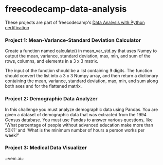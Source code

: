 # freecodecamp-data-analysis

These projects are part of freecodecamp's [Data Analysis with Python certification](https://www.freecodecamp.org/learn/data-analysis-with-python)

### Project 1: Mean-Variance-Standard Deviation Calculator

Create a function named calculate() in mean_var_std.py that uses Numpy to output the mean, variance, standard deviation, max, min, and sum of the rows, columns, and elements in a 3 x 3 matrix.

The input of the function should be a list containing 9 digits. The function should convert the list into a 3 x 3 Numpy array, and then return a dictionary containing the mean, variance, standard deviation, max, min, and sum along both axes and for the flattened matrix.

### Project 2: Demographic Data Analyzer

In this challenge you must analyze demographic data using Pandas. You are given a dataset of demographic data that was extracted from the 1994 Census database. You must use Pandas to answer various questions, like 'What percentage of people without advanced education make more than 50K?' and 'What is the minimum number of hours a person works per week?'

### Project 3: Medical Data Visualizer

~vem ai~




